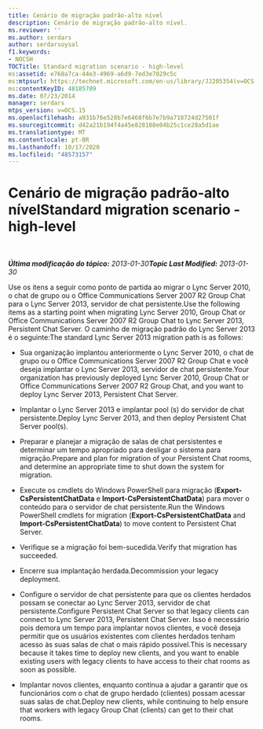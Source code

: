 ```yaml
---
title: Cenário de migração padrão-alto nível
description: Cenário de migração padrão-alto nível.
ms.reviewer: ''
ms.author: serdars
author: serdarsoysal
f1.keywords:
- NOCSH
TOCTitle: Standard migration scenario - high-level
ms:assetid: e768a7ca-44e3-4969-a6d9-7ed3e7029c5c
ms:mtpsurl: https://technet.microsoft.com/en-us/library/JJ205354(v=OCS.15)
ms:contentKeyID: 48185709
ms.date: 07/23/2014
manager: serdars
mtps_version: v=OCS.15
ms.openlocfilehash: a931b76e528b7e6468f6b7e7b9a718724d27501f
ms.sourcegitcommit: d42a21b194f4a45e828188e04b25c1ce28a5d1ae
ms.translationtype: MT
ms.contentlocale: pt-BR
ms.lasthandoff: 10/17/2020
ms.locfileid: "48573157"
---
```

# <a name="standard-migration-scenario---high-level"></a><span data-ttu-id="cd701-103">Cenário de migração padrão-alto nível</span><span class="sxs-lookup"><span data-stu-id="cd701-103">Standard migration scenario - high-level</span></span>

<div data-xmlns="http://www.w3.org/1999/xhtml">

<div class="topic" data-xmlns="http://www.w3.org/1999/xhtml" data-msxsl="urn:schemas-microsoft-com:xslt" data-cs="https://msdn.microsoft.com/">

<div data-asp="https://msdn2.microsoft.com/asp">



</div>

<div id="mainSection">

<div id="mainBody">

<span> </span>

<span data-ttu-id="cd701-104">_**Última modificação do tópico:** 2013-01-30_</span><span class="sxs-lookup"><span data-stu-id="cd701-104">_**Topic Last Modified:** 2013-01-30_</span></span>

<span data-ttu-id="cd701-105">Use os itens a seguir como ponto de partida ao migrar o Lync Server 2010, o chat de grupo ou o Office Communications Server 2007 R2 Group Chat para o Lync Server 2013, servidor de chat persistente.</span><span class="sxs-lookup"><span data-stu-id="cd701-105">Use the following items as a starting point when migrating Lync Server 2010, Group Chat or Office Communications Server 2007 R2 Group Chat to Lync Server 2013, Persistent Chat Server.</span></span> <span data-ttu-id="cd701-106">O caminho de migração padrão do Lync Server 2013 é o seguinte:</span><span class="sxs-lookup"><span data-stu-id="cd701-106">The standard Lync Server 2013 migration path is as follows:</span></span>

  - <span data-ttu-id="cd701-107">Sua organização implantou anteriormente o Lync Server 2010, o chat de grupo ou o Office Communications Server 2007 R2 Group Chat e você deseja implantar o Lync Server 2013, servidor de chat persistente.</span><span class="sxs-lookup"><span data-stu-id="cd701-107">Your organization has previously deployed Lync Server 2010, Group Chat or Office Communications Server 2007 R2 Group Chat, and you want to deploy Lync Server 2013, Persistent Chat Server.</span></span>

  - <span data-ttu-id="cd701-108">Implantar o Lync Server 2013 e implantar pool (s) do servidor de chat persistente.</span><span class="sxs-lookup"><span data-stu-id="cd701-108">Deploy Lync Server 2013, and then deploy Persistent Chat Server pool(s).</span></span>

  - <span data-ttu-id="cd701-109">Preparar e planejar a migração de salas de chat persistentes e determinar um tempo apropriado para desligar o sistema para migração.</span><span class="sxs-lookup"><span data-stu-id="cd701-109">Prepare and plan for migration of your Persistent Chat rooms, and determine an appropriate time to shut down the system for migration.</span></span>

  - <span data-ttu-id="cd701-110">Execute os cmdlets do Windows PowerShell para migração (**Export-CsPersistentChatData** e **Import-CsPersistentChatData**) para mover o conteúdo para o servidor de chat persistente.</span><span class="sxs-lookup"><span data-stu-id="cd701-110">Run the Windows PowerShell cmdlets for migration (**Export-CsPersistentChatData** and **Import-CsPersistentChatData**) to move content to Persistent Chat Server.</span></span>

  - <span data-ttu-id="cd701-111">Verifique se a migração foi bem-sucedida.</span><span class="sxs-lookup"><span data-stu-id="cd701-111">Verify that migration has succeeded.</span></span>

  - <span data-ttu-id="cd701-112">Encerre sua implantação herdada.</span><span class="sxs-lookup"><span data-stu-id="cd701-112">Decommission your legacy deployment.</span></span>

  - <span data-ttu-id="cd701-113">Configure o servidor de chat persistente para que os clientes herdados possam se conectar ao Lync Server 2013, servidor de chat persistente.</span><span class="sxs-lookup"><span data-stu-id="cd701-113">Configure Persistent Chat Server so that legacy clients can connect to Lync Server 2013, Persistent Chat Server.</span></span> <span data-ttu-id="cd701-114">Isso é necessário pois demora um tempo para implantar novos clientes, e você deseja permitir que os usuários existentes com clientes herdados tenham acesso às suas salas de chat o mais rápido possível.</span><span class="sxs-lookup"><span data-stu-id="cd701-114">This is necessary because it takes time to deploy new clients, and you want to enable existing users with legacy clients to have access to their chat rooms as soon as possible.</span></span>

  - <span data-ttu-id="cd701-115">Implantar novos clientes, enquanto continua a ajudar a garantir que os funcionários com o chat de grupo herdado (clientes) possam acessar suas salas de chat.</span><span class="sxs-lookup"><span data-stu-id="cd701-115">Deploy new clients, while continuing to help ensure that workers with legacy Group Chat (clients) can get to their chat rooms.</span></span>

</div>

<span> </span>

</div>

</div>

</div>

